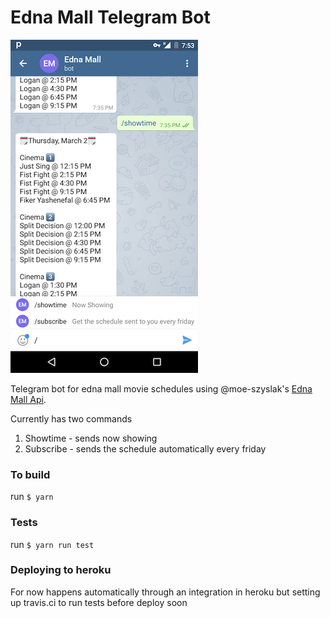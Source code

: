 # Edna Mall Telegram Bot

![Edna Mall Telegram Bot](screenshots/screen1.png)

Telegram bot for edna mall movie schedules using @moe-szyslak's [Edna Mall Api](https://github.com/moe-szyslak/Mantis-Toboggan).

Currently has two commands 

1. Showtime - sends now showing
2. Subscribe - sends the schedule automatically every friday

### To build
run `$ yarn`

### Tests
run `$ yarn run test`

### Deploying to heroku
For now happens automatically through an integration in heroku but setting up travis.ci to run tests before deploy soon



